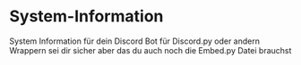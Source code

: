 # System-Information
 System Information für dein Discord Bot für Discord.py oder andern Wrappern sei dir sicher aber das du auch noch die Embed.py Datei brauchst
